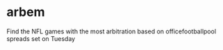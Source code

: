 # arbem
Find the NFL games with the most arbitration based on officefootballpool spreads set on Tuesday
